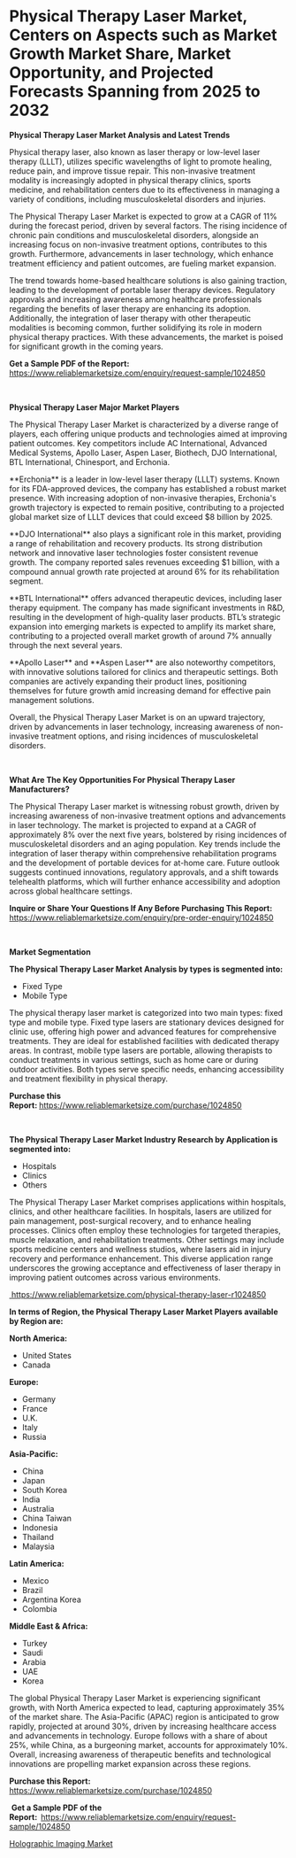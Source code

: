 <p><h1>Physical Therapy Laser Market, Centers on Aspects such as Market Growth Market Share, Market Opportunity, and Projected Forecasts Spanning from 2025 to 2032</h1></p><p><strong>Physical Therapy Laser Market Analysis and Latest Trends</strong></p>
<p><p>Physical therapy laser, also known as laser therapy or low-level laser therapy (LLLT), utilizes specific wavelengths of light to promote healing, reduce pain, and improve tissue repair. This non-invasive treatment modality is increasingly adopted in physical therapy clinics, sports medicine, and rehabilitation centers due to its effectiveness in managing a variety of conditions, including musculoskeletal disorders and injuries.</p><p>The Physical Therapy Laser Market is expected to grow at a CAGR of 11% during the forecast period, driven by several factors. The rising incidence of chronic pain conditions and musculoskeletal disorders, alongside an increasing focus on non-invasive treatment options, contributes to this growth. Furthermore, advancements in laser technology, which enhance treatment efficiency and patient outcomes, are fueling market expansion. </p><p>The trend towards home-based healthcare solutions is also gaining traction, leading to the development of portable laser therapy devices. Regulatory approvals and increasing awareness among healthcare professionals regarding the benefits of laser therapy are enhancing its adoption. Additionally, the integration of laser therapy with other therapeutic modalities is becoming common, further solidifying its role in modern physical therapy practices. With these advancements, the market is poised for significant growth in the coming years.</p></p>
<p><strong>Get a Sample PDF of the Report:&nbsp;</strong> <a href="https://www.reliablemarketsize.com/enquiry/request-sample/1024850?utm_campaign=1143&utm_medium=2&utm_source=Github&utm_content=ia&utm_term=05032025&utm_id=physical-therapy-laser">https://www.reliablemarketsize.com/enquiry/request-sample/1024850</a></p>
<p>&nbsp;</p>
<p><strong>Physical Therapy Laser Major Market Players</strong></p>
<p><p>The Physical Therapy Laser Market is characterized by a diverse range of players, each offering unique products and technologies aimed at improving patient outcomes. Key competitors include AC International, Advanced Medical Systems, Apollo Laser, Aspen Laser, Biothech, DJO International, BTL International, Chinesport, and Erchonia.</p><p>**Erchonia** is a leader in low-level laser therapy (LLLT) systems. Known for its FDA-approved devices, the company has established a robust market presence. With increasing adoption of non-invasive therapies, Erchonia's growth trajectory is expected to remain positive, contributing to a projected global market size of LLLT devices that could exceed $8 billion by 2025.</p><p>**DJO International** also plays a significant role in this market, providing a range of rehabilitation and recovery products. Its strong distribution network and innovative laser technologies foster consistent revenue growth. The company reported sales revenues exceeding $1 billion, with a compound annual growth rate projected at around 6% for its rehabilitation segment.</p><p>**BTL International** offers advanced therapeutic devices, including laser therapy equipment. The company has made significant investments in R&D, resulting in the development of high-quality laser products. BTL’s strategic expansion into emerging markets is expected to amplify its market share, contributing to a projected overall market growth of around 7% annually through the next several years.</p><p>**Apollo Laser** and **Aspen Laser** are also noteworthy competitors, with innovative solutions tailored for clinics and therapeutic settings. Both companies are actively expanding their product lines, positioning themselves for future growth amid increasing demand for effective pain management solutions.</p><p>Overall, the Physical Therapy Laser Market is on an upward trajectory, driven by advancements in laser technology, increasing awareness of non-invasive treatment options, and rising incidences of musculoskeletal disorders.</p></p>
<p>&nbsp;</p>
<p><strong>What Are The Key Opportunities For Physical Therapy Laser Manufacturers?</strong></p>
<p><p>The Physical Therapy Laser market is witnessing robust growth, driven by increasing awareness of non-invasive treatment options and advancements in laser technology. The market is projected to expand at a CAGR of approximately 8% over the next five years, bolstered by rising incidences of musculoskeletal disorders and an aging population. Key trends include the integration of laser therapy within comprehensive rehabilitation programs and the development of portable devices for at-home care. Future outlook suggests continued innovations, regulatory approvals, and a shift towards telehealth platforms, which will further enhance accessibility and adoption across global healthcare settings.</p></p>
<p><strong>Inquire or Share Your Questions If Any Before Purchasing This Report:</strong> <a href="https://www.reliablemarketsize.com/enquiry/pre-order-enquiry/1024850?utm_campaign=1143&utm_medium=2&utm_source=Github&utm_content=ia&utm_term=05032025&utm_id=physical-therapy-laser">https://www.reliablemarketsize.com/enquiry/pre-order-enquiry/1024850</a></p>
<p>&nbsp;</p>
<p><strong>Market Segmentation</strong></p>
<p><strong>The Physical Therapy Laser Market Analysis by types is segmented into:</strong></p>
<p><ul><li>Fixed Type</li><li>Mobile Type</li></ul></p>
<p><p>The physical therapy laser market is categorized into two main types: fixed type and mobile type. Fixed type lasers are stationary devices designed for clinic use, offering high power and advanced features for comprehensive treatments. They are ideal for established facilities with dedicated therapy areas. In contrast, mobile type lasers are portable, allowing therapists to conduct treatments in various settings, such as home care or during outdoor activities. Both types serve specific needs, enhancing accessibility and treatment flexibility in physical therapy.</p></p>
<p><strong>Purchase this Report:&nbsp;</strong><a href="https://www.reliablemarketsize.com/purchase/1024850?utm_campaign=1143&utm_medium=2&utm_source=Github&utm_content=ia&utm_term=05032025&utm_id=physical-therapy-laser">https://www.reliablemarketsize.com/purchase/1024850</a></p>
<p>&nbsp;</p>
<p><strong>The Physical Therapy Laser Market Industry Research by Application is segmented into:</strong></p>
<p><ul><li>Hospitals</li><li>Clinics</li><li>Others</li></ul></p>
<p><p>The Physical Therapy Laser Market comprises applications within hospitals, clinics, and other healthcare facilities. In hospitals, lasers are utilized for pain management, post-surgical recovery, and to enhance healing processes. Clinics often employ these technologies for targeted therapies, muscle relaxation, and rehabilitation treatments. Other settings may include sports medicine centers and wellness studios, where lasers aid in injury recovery and performance enhancement. This diverse application range underscores the growing acceptance and effectiveness of laser therapy in improving patient outcomes across various environments.</p></p>
<p><a href="https://www.reliablemarketsize.com/physical-therapy-laser-r1024850?utm_campaign=1143&utm_medium=2&utm_source=Github&utm_content=ia&utm_term=05032025&utm_id=physical-therapy-laser">&nbsp;https://www.reliablemarketsize.com/physical-therapy-laser-r1024850</a></p>
<p><strong>In terms of Region, the Physical Therapy Laser Market Players available by Region are:</strong></p>
<p>
    <p> <strong> North America: </strong>
        <ul>
            <li>United States</li>
            <li>Canada</li>
        </ul>
        </p> 
    <p> <strong> Europe: </strong>
        <ul>
            <li>Germany</li>
            <li>France</li>
            <li>U.K.</li>
            <li>Italy</li>
            <li>Russia</li>
        </ul>
        </p> 
    <p> <strong> Asia-Pacific: </strong>
        <ul>
            <li>China</li>
            <li>Japan</li>
            <li>South Korea</li>
            <li>India</li>
            <li>Australia</li>
            <li>China Taiwan</li>
            <li>Indonesia</li>
            <li>Thailand</li>
            <li>Malaysia</li>
        </ul>
        </p> 
    <p> <strong> Latin America: </strong>
        <ul>
            <li>Mexico</li>
            <li>Brazil</li>
            <li>Argentina Korea</li>
            <li>Colombia</li>
        </ul>
        </p> 
    <p> <strong> Middle East & Africa: </strong>
        <ul>
            <li>Turkey</li>
            <li>Saudi</li>
            <li>Arabia</li>
            <li>UAE</li>
            <li>Korea</li>
        </ul>
    </p>
    </p>
<p><p>The global Physical Therapy Laser Market is experiencing significant growth, with North America expected to lead, capturing approximately 35% of the market share. The Asia-Pacific (APAC) region is anticipated to grow rapidly, projected at around 30%, driven by increasing healthcare access and advancements in technology. Europe follows with a share of about 25%, while China, as a burgeoning market, accounts for approximately 10%. Overall, increasing awareness of therapeutic benefits and technological innovations are propelling market expansion across these regions.</p></p>
<p><strong>Purchase this Report: </strong><a href="https://www.reliablemarketsize.com/purchase/1024850?utm_campaign=1143&utm_medium=2&utm_source=Github&utm_content=ia&utm_term=05032025&utm_id=physical-therapy-laser">https://www.reliablemarketsize.com/purchase/1024850</a></p>
<p>&nbsp;<strong>Get a Sample PDF of the Report:&nbsp;&nbsp;</strong><a href="https://www.reliablemarketsize.com/enquiry/request-sample/1024850?utm_campaign=1143&utm_medium=2&utm_source=Github&utm_content=ia&utm_term=05032025&utm_id=physical-therapy-laser">https://www.reliablemarketsize.com/enquiry/request-sample/1024850</a></p>
<p><strong></strong></p>
<p><p><a href="https://github.com/yoshih12/Market-Research-Report-List-4/blob/main/holographic-imaging-market.md?utm_campaign=1143&utm_medium=2&utm_source=Github&utm_content=ia&utm_term=05032025&utm_id=physical-therapy-laser">Holographic Imaging Market</a></p></p>